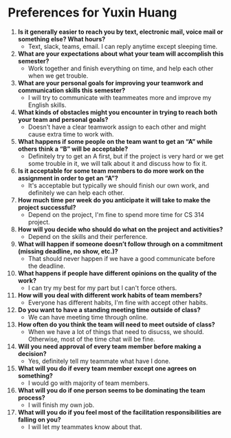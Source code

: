 # Preferences for Yuxin Huang

1. __Is it generally easier to reach you by text, electronic mail, voice mail or something else?  What hours?__ 
   * Text, slack, teams, email. I can reply anytime except sleeping time. 
1. __What are your expectations about what your team will accomplish this semester?__ 
   * Work together and finish everything on time, and help each other when we get trouble.
1. __What are your personal goals for improving your teamwork and communication skills this semester?__ 
   * I will try to communicate with teammeates more and improve my English skills.
1. __What kinds of obstacles might you encounter in trying to reach both your team and personal goals?__ 
   * Doesn't have a clear teamwork assign to each other and might cause extra time to work with.
1. __What happens if some people on the team want to get an “A” while others think a “B” will be acceptable?__ 
   * Definitely try to get an A first, but if the project is very hard or we get some trouble in it, we will talk about it and discuss how to fix it.
1. __Is it acceptable for some team members to do more work on the assignment in order to get an “A”?__ 
   * It's acceptable but typically we should finish our own work, and definitely we can help each other.
1. __How much time per week do you anticipate it will take to make the project successful?__ 
   * Depend on the project, I'm fine to spend more time for CS 314 project.
1. __How will you decide who should do what on the project and activities?__ 
   * Depend on the skills and their perference.
1. __What will happen if someone doesn’t follow through on a commitment (missing deadline, no show, etc.)?__ 
   * That should never happen if we have a good communicate before the deadline.
1. __What happens if people have different opinions on the quality of the work?__ 
   * I can try my best for my part but I can't force others.
1. __How will you deal with different work habits of team members?__ 
   * Everyone has different habits, I'm fine with accept other habits.
1. __Do you want to have a standing meeting time outside of class?__ 
   * We can have meeting time through online.
1. __How often do you think the team will need to meet outside of class?__ 
   * When we have a lot of things that need to disucss, we should. Otherwise, most of the time chat will be fine.
1. __Will you need approval of every team member before making a decision?__ 
   * Yes, definitely tell my teammate what have I done.
1. __What will you do if every team member except one agrees on something?__ 
   * I would go with majority of team members.
1. __What will you do if one person seems to be dominating the team process?__ 
   * I will finish my own job.
1. __What will you do if you feel most of the facilitation responsibilities are falling on you?__ 
   * I will let my teammates know about that.
